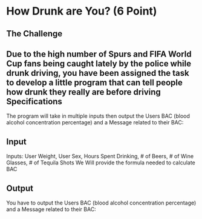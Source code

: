 How Drunk are You? (6 Point)
=

The Challenge
-
Due to the high number of Spurs and FIFA World Cup fans being caught lately by the police while drunk driving, you have been assigned the task to develop a little program that can tell people how drunk they really are before driving
Specifications
-
The program will take in multiple inputs then output the Users BAC (blood alcohol concentration percentage) and a Message related to their BAC: 




Input
-
Inputs: User Weight, User Sex, Hours Spent Drinking, # of Beers, # of Wine Glasses, # of Tequila Shots
We Will provide the formula needed to calculate BAC


Output
-
You have to output the Users BAC (blood alcohol concentration percentage) and a Message related to their BAC: 

